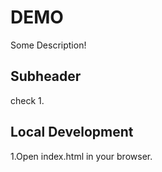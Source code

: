 # DEMO

Some Description!

## Subheader

check 1.

## Local Development

1.Open index.html in your browser.
